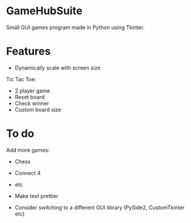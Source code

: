 # GameHubSuite
Small GUI games program made in Python using Tkinter.

# Features
* Dynamically scale with screen size

Tic Tac Toe:
* 2 player game
* Reset board
* Check winner
* Custom board size


# To do
Add more games:
* Chess
* Connect 4
* etc

* Make text prettier
* Consider switching to a different GUI library (PySide2, CustomTkinter etc)